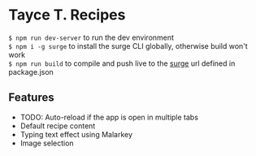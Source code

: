 # Tayce T. Recipes

`$ npm run dev-server` to run the dev environment  
`$ npm i -g surge` to install the surge CLI globally, otherwise build won't work  
`$ npm run build` to compile and push live to the [surge](https://surge.sh/) url defined in package.json

## Features

* TODO: Auto-reload if the app is open in multiple tabs
* Default recipe content
* Typing text effect using Malarkey
* Image selection